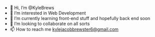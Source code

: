 - 👋 Hi, I’m @KyleBrews
- 👀 I’m interested in Web Development
- 🌱 I’m currently learning front-end stuff and hopefully back end soon
- 💞️ I’m looking to collaborate on all sorts
- 📫 How to reach me kylejacobbrewster6@gmail.com

<!---
KyleBrew/KyleBrew is a ✨ special ✨ repository because its `README.md` (this file) appears on your GitHub profile.
You can click the Preview link to take a look at your changes.
--->
